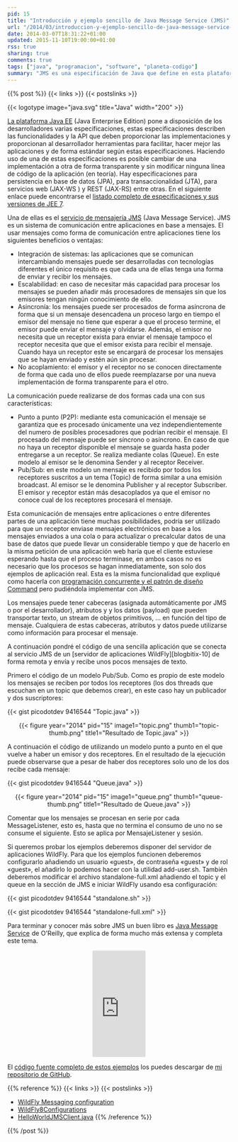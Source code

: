 ```yaml
---
pid: 15
title: "Introducción y ejemplo sencillo de Java Message Service (JMS)"
url: "/2014/03/introduccion-y-ejemplo-sencillo-de-java-message-service-jms/"
date: 2014-03-07T18:31:22+01:00
updated: 2015-11-10T19:00:00+01:00
rss: true
sharing: true
comments: true
tags: ["java", "programacion", "software", "planeta-codigo"]
summary: "JMS es una especificación de Java que define en esta plataforma una forma comunicación entre aplicaciones basada en el intercambio de mensajes. Los mensajes permiten a las aplicaciones no conocerse entre sí y comunicarse de forma asíncrona pudiendo hacer que los mensajes de una cola solo sean consumidos por un único receptor o por varios suscriptores interesados en un determinado tema. En el código de ejemplo muestro tanto la comunicación con colas (queues) como con temas (topics)"
---
```


{{% post %}}
{{< links >}}
{{< postslinks >}}

{{< logotype image="java.svg" title="Java" width="200" >}}

[La plataforma Java EE](https://en.wikipedia.org/wiki/Java_Platform,_Enterprise_Edition) (Java Enterprise Edition) pone a disposición de los desarrolladores varias especificaciones, estas especificaciones describen las funcionalidades y la API que deben proporcionar las implementaciones y proporcionan al desarrollador herramientas para facilitar, hacer mejor las aplicaciones y de forma estándar según estas especificaciones. Haciendo uso de una de estas especificaciones es posible cambiar de una implementación a otra de forma transparente y sin modificar ninguna línea de código de la aplicación (en teoría). Hay especificaciones para persistencia en base de datos (JPA), para transaccionalidad (JTA), para servicios web (JAX-WS ) y REST (JAX-RS) entre otras. En el siguiente enlace puede encontrarse el [listado completo de especificaciones y sus versiones de JEE 7](https://glassfish.java.net/downloads/ri/).

Una de ellas es el [servicio de mensajería JMS](https://es.wikipedia.org/wiki/Java_Message_Service) (Java Message Service). JMS es un sistema de comunicación entre aplicaciones en base a mensajes. El usar mensajes como forma de comunicación entre aplicaciones tiene los siguientes beneficios o ventajas:

* Integración de sistemas: las aplicaciones que se comunican intercambiando mensajes puede ser desarrolladas con tecnologías diferentes el único requisito es que cada una de ellas tenga una forma de enviar y recibir los mensajes.
* Escalabilidad: en caso de necesitar más capacidad para procesar los mensajes se pueden añadir más procesadores de mensajes sin que los emisores tengan ningún conocimiento de ello.
* Asincronía: los mensajes puede ser procesados de forma asíncrona de forma que si un mensaje desencadena un proceso largo en tiempo el emisor del mensaje no tiene que esperar a que el proceso termine, el emisor puede enviar el mensaje y olvidarse. Además, el emisor no necesita que un receptor exista para enviar el mensaje tampoco el receptor necesita que que el emisor exista para recibir el mensaje. Cuando haya un receptor este se encargará de procesar los mensajes que se hayan enviado y estén aún sin procesar.
* No acoplamiento: el emisor y el receptor no se conocen directamente de forma que cada uno de ellos puede reemplazarse por una nueva implementación de forma transparente para el otro.

La comunicación puede realizarse de dos formas cada una con sus características:

* Punto a punto (P2P): mediante esta comunicación el mensaje se garantiza que es procesado únicamente una vez independientemente del numero de posibles procesadores que podrían recibir el mensaje. El procesado del mensaje puede ser síncrono o asíncrono. En caso de que no haya un receptor disponible el mensaje se guarda hasta poder entregarse a un receptor. Se realiza mediante colas (Queue). En este modelo al emisor se le denomina Sender y al receptor Receiver.
* Pub/Sub: en este modelo un mensaje es recibido por todos los receptores suscritos a un tema (Topic) de forma similar a una emisión broadcast. Al emisor se le denomina Publisher y al receptor Subscriber. El emisor y receptor están más desacoplados ya que el emisor no conoce cual de los receptores procesará el mensaje.

Esta comunicación de mensajes entre aplicaciones o entre diferentes partes de una aplicación tiene muchas posibilidades, podría ser utilizado para que un receptor enviase mensajes electrónicos en base a los mensajes enviados a una cola o para actualizar o precalcular datos de una base de datos que puede llevar un considerable tiempo y que de hacerlo en la misma petición de una aplicación web haría que el cliente estuviese esperando hasta que el proceso terminase, en ambos casos no es necesario que los procesos se hagan inmediatamente, son solo dos ejemplos de aplicación real. Esta es la misma funcionalidad que expliqué como hacerla con [programación concurrente y el patrón de diseño Command](http://elblogdepicodev.blogspot.com.es/2012/04/ejemplo-del-patron-de-diseno-command-y.html) pero pudiéndola implementar con JMS.

Los mensajes puede tener cabeceras (asignada automáticamente por JMS o por el desarrollador), atributos y y los datos (payload) que pueden transportar texto, un stream de objetos primitivos, ... en función del tipo de mensaje. Cualquiera de estas cabeceras, atributos y datos puede utilizarse como información	 para procesar el mensaje.

A continuación pondré el código de una sencilla aplicación que se conecta al servicio JMS de un [servidor de aplicaciones WildFly][blogbitix-10] de forma remota y envía y recibe unos pocos mensajes de texto.

Primero el código de un modelo Pub/Sub. Como es propio de este modelo los mensajes se reciben por todos los receptores (los dos threads que escuchan en un topic que debemos crear), en este caso hay un publicador y dos suscriptores:

{{< gist picodotdev 9416544 "Topic.java" >}}

<div class="media" style="text-align: center;">
	{{< figure year="2014" pid="15"
    	image1="topic.png" thumb1="topic-thumb.png" title1="Resultado de Topic.java" >}}
</div>

A continuación el código de utilizando un modelo punto a punto en el que vuelve a haber un emisor y dos receptores. En el resultado de la ejecución puede observarse que a pesar de haber dos receptores solo uno de los dos recibe cada mensaje:

{{< gist picodotdev 9416544 "Queue.java" >}}

<div class="media" style="text-align: center;">
	{{< figure year="2014" pid="15"
    	image1="queue.png" thumb1="queue-thumb.png" title1="Resultado de Queue.java" >}}
</div>

Comentar que los mensajes se procesan en serie por cada MessageListener, esto es, hasta que no termina el consumo de uno no se consume el siguiente. Esto se aplica por MensajeListener y sesión.

Si queremos probar los ejemplos deberemos disponer del servidor de aplicaciones WildFly. Para que los ejemplos funcionen deberemos configurarlo añadiendo un usuario «guest», de contraseña «guest» y de rol «guest», el añadirlo lo podemos hacer con la utilidad add-user.sh. También deberemos modificar el archivo standalone-full.xml añadiendo el topic y el queue en la sección de JMS e iniciar WildFly usando esa configuración:

{{< gist picodotdev 9416544 "standalone.sh" >}}

{{< gist picodotdev 9416544 "standalone-full.xml" >}}

Para terminar y conocer más sobre JMS un buen libro es <a href="http://www.amazon.es/gp/product/0596522045/ref=as_li_tf_tl?ie=UTF8&camp=3626&creative=24790&creativeASIN=0596522045&linkCode=as2&tag=blobit-21">Java Message Service</a><img src="https://ir-es.amazon-adsystem.com/e/ir?t=blobit-21&l=as2&o=30&a=0596522045" width="1" height="1" border="0" alt="" style="border:none !important; margin:0px !important;">
 de O'Reilly, que explica de forma mucho más extensa y completa este tema.

<div class="media-amazon" style="text-align: center;">
	<iframe src="https://rcm-eu.amazon-adsystem.com/e/cm?lt1=_blank&bc1=000000&IS2=1&bg1=FFFFFF&fc1=000000&lc1=0000FF&t=blobit-21&o=30&p=8&l=as1&m=amazon&f=ifr&ref=tf_til&asins=0596522045&internal=1" style="width:120px;height:240px;" scrolling="no" marginwidth="0" marginheight="0" frameborder="0"></iframe>
</div>

El [código fuente completo de estos ejemplos](https://github.com/picodotdev/blog-ejemplos/tree/master/HolaMundoJMS) los puedes descargar de [mi repositorio de GitHub](https://github.com/picodotdev/blog-ejemplos).

{{% reference %}}
{{< links >}}
{{< postslinks >}}
* [WildFly Messaging configuration](https://docs.jboss.org/author/display/WFLY8/Messaging+configuration)
* [WildFly8Configurations](https://docs.jboss.org/author/display/WFLY8/Getting+Started+Guide#GettingStartedGuide-WildFly8Configurations)
* [HelloWorldJMSClient.java](https://github.com/wildfly/quickstart/blob/master/helloworld-jms/src/main/java/org/jboss/as/quickstarts/jms/HelloWorldJMSClient.java)
{{% /reference %}}

{{% /post %}}
